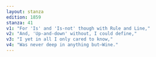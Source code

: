 ```yaml
---
layout: stanza
edition: 1859
stanza: 41
v1: "For 'Is' and 'Is-not' though with Rule and Line,"
v2: "And, 'Up-and-down' without, I could define,"
v3: "⁠I yet in all I only cared to know,"
v4: "Was never deep in anything but—Wine."
---
```

